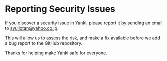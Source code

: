 # Reporting Security Issues

If you discover a security issue in Yanki, please report it by sending an
email to [syuilotan@yahoo.co.jp](mailto:syuilotan@yahoo.co.jp).

This will allow us to assess the risk, and make a fix available before we add a
bug report to the GitHub repository.

Thanks for helping make Yanki safe for everyone.
